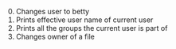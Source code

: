 0. Changes user to betty
1. Prints effective user name of current user
2. Prints all the groups the current user is part of
3. Changes owner of a file
